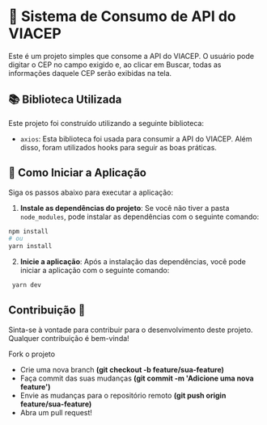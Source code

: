 # 🚀 Sistema de Consumo de API do VIACEP

Este é um projeto simples que consome a API do VIACEP. O usuário pode digitar o CEP no campo exigido e, ao clicar em Buscar, todas as informações daquele CEP serão exibidas na tela.

## 📚 Biblioteca Utilizada

Este projeto foi construído utilizando a seguinte biblioteca:

- `axios`: Esta biblioteca foi usada para consumir a API do VIACEP. Além disso, foram utilizados hooks para seguir as boas práticas.

## 🚀 Como Iniciar a Aplicação

Siga os passos abaixo para executar a aplicação:

1. **Instale as dependências do projeto**: Se você não tiver a pasta `node_modules`, pode instalar as dependências com o seguinte comando:

```bash
npm install
# ou
yarn install
```

2. **Inicie a aplicação**: Após a instalação das dependências, você pode iniciar a aplicação com o seguinte comando:

```bash
 yarn dev
```

## Contribuição 🤝

Sinta-se à vontade para contribuir para o desenvolvimento deste projeto. Qualquer contribuição é bem-vinda!

Fork o projeto
- Crie uma nova branch **(git checkout -b feature/sua-feature)**
- Faça commit das suas mudanças **(git commit -m 'Adicione uma nova feature')**
- Envie as mudanças para o repositório remoto **(git push origin feature/sua-feature)**
- Abra um pull request!



